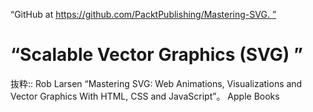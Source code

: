 “GitHub at https://github.com/PacktPublishing/Mastering-SVG. ”

# “Scalable Vector Graphics (SVG) ”

抜粋:: Rob Larsen  “Mastering SVG: Web Animations, Visualizations and Vector Graphics With HTML, CSS and JavaScript”。 Apple Books  
